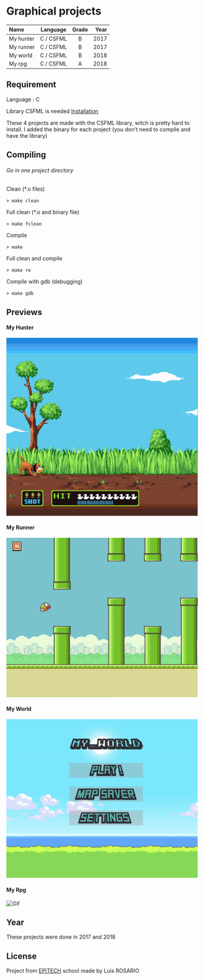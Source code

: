 # Graphical projects

| Name | Language | Grade | Year |
| :--- | :---: | :---: | ---:|
| My hunter | C / CSFML | B | 2017 |
| My runner | C / CSFML | B | 2017 |
| My world | C / CSFML | B | 2018 |
| My rpg | C / CSFML | A | 2018 |

## Requirement

Language : C

Library CSFML is needed [Installation](https://www.sfml-dev.org/download/csfml/index-fr.php)

These 4 projects are made with the CSFML library, witch is pretty hard to install. I added the binary for each project (you don't need to compile and have the library)

## Compiling

###### Go in one project directory

Clean (*.o files)
```
> make clean
```

Full clean (*.o and binary file)
```
> make fclean
```

Compile
```
> make
```

Full clean and compile
```
> make re
```

Compile with gdb (debugging)
```
> make gdb
```

## Previews

#### My Hunter

![Gif](./MyHunter/images/my_hunter.gif)

#### My Runner

![Gif](./MyRunner/images/my_runner.gif)

#### My World

![Gif](./MyWorld/images/my_world.gif)

#### My Rpg

![Gif](./MyRpg/src/images/gif/my_rpg.gif)


## Year

These projects were done in 2017 and 2018

## License
Project from [EPITECH](https://www.epitech.eu/) school made by Luis ROSARIO
